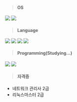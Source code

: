 >#### OS
<img src="https://img.shields.io/badge/Ubuntu-E95420?style=flat-square&logo=Ubuntu&logoColor=white"/></a>
<img src="https://img.shields.io/badge/Kali Linux-557C94?style=flat-square&logo=Kali Linux&logoColor=white"/></a><br>

>#### Language
<img src="https://img.shields.io/badge/C language-A8B9CC?style=flat-square&logo=C&logoColor=white"/></a>
<img src="https://img.shields.io/badge/Java-007396?style=flat-square&logo=Java&logoColor=white"/></a>
<img src="https://img.shields.io/badge/Markdown-000000?style=flat-square&logo=Markdown&logoColor=white"/></a>
<img src="https://img.shields.io/badge/Notion-000000?style=flat-square&logo=Notion&logoColor=white"/><br>

>#### Programming(Studying...)
<img src="https://img.shields.io/badge/Socket Programming-010101?style=flat-square&logo=Socket.io&logoColor=white"/></a>
<img src="https://img.shields.io/badge/Shell Programming-FFD500?style=flat-square&logo=Shell&logoColor=white"/></a>

>#### 자격증
+ 네트워크 관리사 2급
+ 리눅스마스터 2급

<!--
**ChoSeongYun/ChoSeongYun** is a ✨ _special_ ✨ repository because its `README.md` (this file) appears on your GitHub profile.

Here are some ideas to get you started:

- 🔭 I’m currently working on ...
- 🌱 I’m currently learning ...
- 👯 I’m looking to collaborate on ...
- 🤔 I’m looking for help with ...
- 💬 Ask me about ...
- 📫 How to reach me: ...
- 😄 Pronouns: ...
- ⚡ Fun fact: ...
-->
